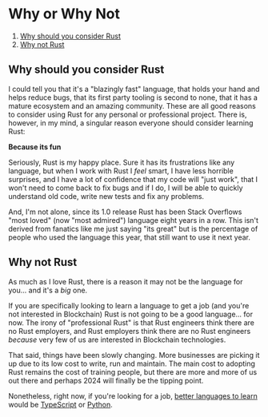 Why or Why Not
==============

1. [Why should you consider Rust](#why-should-you-consider-rust)
2. [Why not Rust](#why-not-rust)


Why should you consider Rust
----------------------------

I could tell you that it's a "blazingly fast" language, that holds your hand and helps reduce bugs, that its first party
tooling is second to none, that it has a mature ecosystem and an amazing community. These are all good reasons to
consider using Rust for any personal or professional project. There is, however, in my mind, a singular reason everyone
should consider learning Rust:

**Because its fun**

Seriously, Rust is my happy place. Sure it has its frustrations like any language, but when I work with Rust I _feel_
smart, I have less horrible surprises, and I have a lot of confidence that my code will "just work", that I won't need
to come back to fix bugs and if I do, I will be able to quickly understand old code, write new tests and fix any
problems.

And, I'm not alone, since its 1.0 release Rust has been Stack Overflows "most loved" (now "most admired") language eight
years in a row. This isn't derived from fanatics like me just saying "its great" but is the percentage of people who
used the language this year, that still want to use it next year.

Why not Rust
------------

As much as I love Rust, there is a reason it may not be the language for you... and it's a _big_ one.

If you are specifically looking to learn a language to get a job (and you're not interested in Blockchain) Rust is not
going to be a good language... for now. The irony of "professional Rust" is that Rust engineers think there are no Rust
employers, and Rust employers think there are no Rust engineers _because_ very few of us are interested in Blockchain
technologies.

That said, things have been slowly changing. More businesses are picking it up due to its low cost to write, run and
maintain. The main cost to adopting Rust remains the cost of training people, but there are more and more of us out
there and perhaps 2024 will finally be the tipping point. 

Nonetheless, right now, if you're looking for a job,
[better languages to learn](https://survey.stackoverflow.co/2023/#most-popular-technologies-language-prof) would be
[TypeScript](https://www.typescriptlang.org) or [Python](https://www.python.org).
